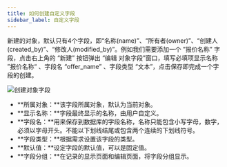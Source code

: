 ```yaml
---
title: 如何创建自定义字段
sidebar_label: 自定义字段
---
```


新建的对象，默认只有4个字段，即“名称(name)”、“所有者(owner)”、“创建人(created_by)”、“修改人(modified_by)”。例如我们需要添加一个  ”报价名称”  字段，点击右上角的  “新建”  按钮弹出 “编辑 对象字段”窗口，填写必填项显示名称 ”报价名称“ 、字段名 “offer_name” 、字段类型 “文本”，点击保存即完成一个字段的创建。

![创建对象字段](/img/object_settings/创建对象字段.png)

- **所属对象：**该字段所属对象，默认为当前对象。
- **显示名称：**字段最终显示的名称，由用户自定义。
- **字段名：**用来保存到数据库的字段名称，名称只能包含小写字母，数字，必须以字母开头。不能以下划线结尾或包含两个连续的下划线符号。
- **字段类型：**根据需求设置该字段的类型。
- **默认值：**设定字段的默认值，可以是固定值。
- **字段分组：**在记录的显示页面和编辑页面，将字段分组显示。
